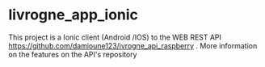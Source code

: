 # livrogne_app_ionic

This project is a Ionic client (Android /IOS) to the WEB REST API https://github.com/damioune123/ivrogne_api_raspberry .
More information on the features on the API's repository
